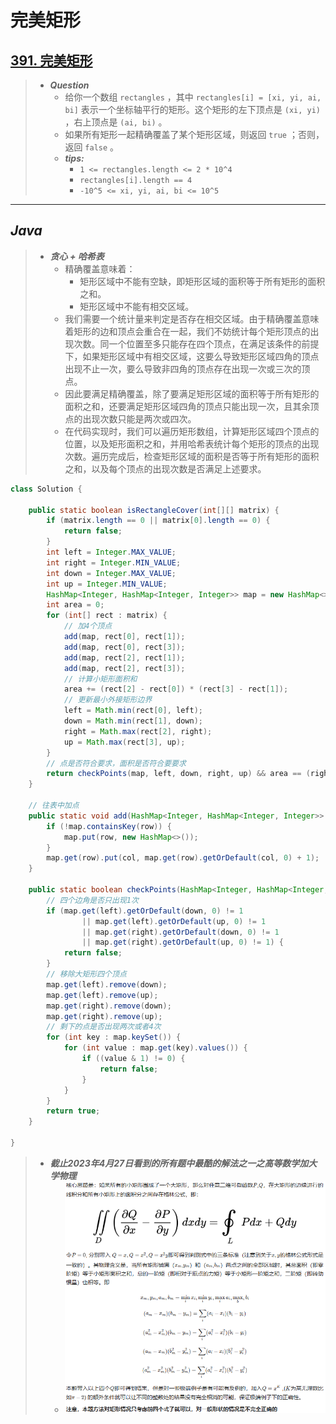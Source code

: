 # 完美矩形

## [391. 完美矩形](https://leetcode.cn/problems/perfect-rectangle/)

> - ***Question***
>   - 给你一个数组 `rectangles` ，其中 `rectangles[i] = [xi, yi, ai, bi]` 表示一个坐标轴平行的矩形。这个矩形的左下顶点是 `(xi, yi)` ，右上顶点是 `(ai, bi)` 。
>   - 如果所有矩形一起精确覆盖了某个矩形区域，则返回 `true` ；否则，返回 `false` 。
>   - ***tips:***
>     - `1 <= rectangles.length <= 2 * 10^4`
>     - `rectangles[i].length == 4`
>     - `-10^5 <= xi, yi, ai, bi <= 10^5`

---

## *Java*

> - ***贪心 + 哈希表***
>   - 精确覆盖意味着：
>     - 矩形区域中不能有空缺，即矩形区域的面积等于所有矩形的面积之和。
>     - 矩形区域中不能有相交区域。
>   - 我们需要一个统计量来判定是否存在相交区域。由于精确覆盖意味着矩形的边和顶点会重合在一起，我们不妨统计每个矩形顶点的出现次数。同一个位置至多只能存在四个顶点，在满足该条件的前提下，如果矩形区域中有相交区域，这要么导致矩形区域四角的顶点出现不止一次，要么导致非四角的顶点存在出现一次或三次的顶点。
>   - 因此要满足精确覆盖，除了要满足矩形区域的面积等于所有矩形的面积之和，还要满足矩形区域四角的顶点只能出现一次，且其余顶点的出现次数只能是两次或四次。
>   - 在代码实现时，我们可以遍历矩形数组，计算矩形区域四个顶点的位置，以及矩形面积之和，并用哈希表统计每个矩形的顶点的出现次数。遍历完成后，检查矩形区域的面积是否等于所有矩形的面积之和，以及每个顶点的出现次数是否满足上述要求。

```java
class Solution {
    
    public static boolean isRectangleCover(int[][] matrix) {
        if (matrix.length == 0 || matrix[0].length == 0) {
            return false;
        }
        int left = Integer.MAX_VALUE;
        int right = Integer.MIN_VALUE;
        int down = Integer.MAX_VALUE;
        int up = Integer.MIN_VALUE;
        HashMap<Integer, HashMap<Integer, Integer>> map = new HashMap<>();
        int area = 0;
        for (int[] rect : matrix) {
            // 加4个顶点
            add(map, rect[0], rect[1]);
            add(map, rect[0], rect[3]);
            add(map, rect[2], rect[1]);
            add(map, rect[2], rect[3]);
            // 计算小矩形面积和
            area += (rect[2] - rect[0]) * (rect[3] - rect[1]);
            // 更新最小外接矩形边界
            left = Math.min(rect[0], left);
            down = Math.min(rect[1], down);
            right = Math.max(rect[2], right);
            up = Math.max(rect[3], up);
        }
        // 点是否符合要求，面积是否符合要要求
        return checkPoints(map, left, down, right, up) && area == (right - left) * (up - down);
    }
    
    // 往表中加点
    public static void add(HashMap<Integer, HashMap<Integer, Integer>> map, int row, int col) {
        if (!map.containsKey(row)) {
            map.put(row, new HashMap<>());
        }
        map.get(row).put(col, map.get(row).getOrDefault(col, 0) + 1);
    }
    
    public static boolean checkPoints(HashMap<Integer, HashMap<Integer, Integer>> map, int left, int down, int right, int up) {
        // 四个边角是否只出现1次
        if (map.get(left).getOrDefault(down, 0) != 1
                || map.get(left).getOrDefault(up, 0) != 1
                || map.get(right).getOrDefault(down, 0) != 1
                || map.get(right).getOrDefault(up, 0) != 1) {
            return false;
        }
        // 移除大矩形四个顶点
        map.get(left).remove(down);
        map.get(left).remove(up);
        map.get(right).remove(down);
        map.get(right).remove(up);
        // 剩下的点是否出现两次或者4次
        for (int key : map.keySet()) {
            for (int value : map.get(key).values()) {
                if ((value & 1) != 0) {
                    return false;
                }
            }
        }
        return true;
    }
    
}
```

> - ***截止2023年4月27日看到的所有题中最酷的解法之一之高等数学加大学物理***
>   - ![images](images/完美矩形.png)
